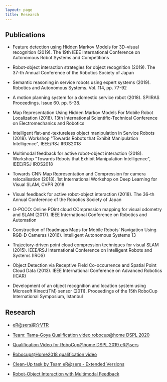 ```yaml
---
layout: page
title: Research
---
```


## Publications

- Feature detection using Hidden Markov Models for 3D-visual recognition (2019). The 19th IEEE International Conference on Autonomous Robot Systems and Competitions

- Robot-object interaction strategies for object recognition (2019). The 37-th Annual Conference of the Robotics Society of Japan

- Semantic reasoning in service robots using expert systems (2019). Robotics and Autonomous Systems. Vol. 114, pp. 77-92

- A motion planning system for a domestic service robot (2018). SPIIRAS Proceedings. Issue 60. pp. 5-38.

- Map Representation Using Hidden Markov Models For Mobile Robot Localization (2018). 13th International Scientific-Technical Conference on Electromechanics and Robotics

- Intelligent flat-and-textureless object manipulation in Service Robots (2018). Workshop "Towards Robots that Exhibit Manipulation Intelligence", IEEE/RSJ IROS2018

- Multimodal feedback for active robot-object interaction (2018). Workshop "Towards Robots that Exhibit Manipulation Intelligence", IEEE/RSJ IROS2018

- Towards CNN Map Representation and Compression for camera relocalisation (2018). 1st International Workshop on Deep Learning for Visual SLAM, CVPR 2018

- Visual feedback for active robot-object interaction (2018). The 36-th Annual Conference of the Robotics Society of Japan

- O-POCO: Online POint cloud COmpression mapping for visual odometry and SLAM (2017). IEEE International Conference on Robotics and Automation

- Construction of Roadmaps Maps for Mobile Robots' Navigation Using RGB-D Cameras (2016). Intelligent Autonomous Systems 13

- Trajectory-driven point cloud compression techniques for visual SLAM (2015). IEEE/RSJ International Conference on Intelligent Robots and Systems (IROS)

- Object Detection via Receptive Field Co-occurrence and Spatial Point Cloud Data (2013). IEEE International Conference on Advanced Robotics (ICAR)

- Development of an object recognition and location system using Microsoft Kinect(TM) sensor (2011). Proceedings of the 15th RoboCup International Symposium, Istanbul


## Research

- [eR@sers紹介VTR](https://bit.ly/2C8R1sU)

- [Team: Tama-Goya Qualification video robocup@home DSPL 2020](https://bit.ly/2C69zKm)

- [Qualification Video for RoboCup@home DSPL 2019 eR@sers](https://bit.ly/3eY9N4R)

- [Robocup@Home2018 qualification video](https://bit.ly/3irzM6Z)

- [Clean-Up task by Team eR@sers - Extended Versions](https://bit.ly/2ZwunD0)

- [Robot-Object Interaction with Multimodal Feedback](https://bit.ly/2VKfoUK)


